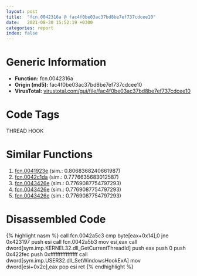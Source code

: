 ```yaml
---
layout: post
title:  "fcn.0042316a @ fac4f0be03ac37bd8be7ef737cdcee10"
date:   2021-08-30 15:52:19 +0300
categories: report
index: false
---
```


# Generic Information
- **Function:** fcn.0042316a
- **Origin (md5):** fac4f0be03ac37bd8be7ef737cdcee10
- **VirusTotal:** [virustotal.com/gui/file/fac4f0be03ac37bd8be7ef737cdcee10][virustotal_ref]

# Code Tags
<span class="tag" id="THREAD">THREAD</span>
<span class="tag" id="HOOK">HOOK</span>


# Similar Functions

1. [fcn.0041923e][similar_1_ref] (sim.: 0.8068368240661987)
2. [fcn.0042c1da][similar_2_ref] (sim.: 0.7776635683012587)
3. [fcn.0043426e][similar_3_ref] (sim.: 0.7769087754797293)
4. [fcn.0043426e][similar_4_ref] (sim.: 0.7769087754797293)
5. [fcn.0043426e][similar_5_ref] (sim.: 0.7769087754797293)


# Disassembled Code

{% highlight nasm %}
call fcn.0042a5c3
cmp byte[eax+0x14],0
jne 0x423197
push esi
call fcn.0042a5b3
mov esi,eax
call dword[sym.imp.KERNEL32.dll_GetCurrentThreadId]
push eax
push 0
push 0x422fec
push 0xffffffffffffffff
call dword[sym.imp.USER32.dll_SetWindowsHookExA]
mov dword[esi+0x2c],eax
pop esi
ret 
{% endhighlight %}


[similar_1_ref]: /report/fcn.0041923e@59aef7c08025d70f84c85db2092fc99e
[similar_2_ref]: /report/fcn.0042c1da@9c2b894b84f59672d8be2e984066f76f
[similar_3_ref]: /report/fcn.0043426e@8e21fa3f0489a6a256cf202e57f712bc
[similar_4_ref]: /report/fcn.0043426e@44e1ffcf4e71f4505c09d520fd75f1e4
[similar_5_ref]: /report/fcn.0043426e@ff219f45286905b4a87327ca719363be
[virustotal_ref]: https://www.virustotal.com/gui/file/fac4f0be03ac37bd8be7ef737cdcee10